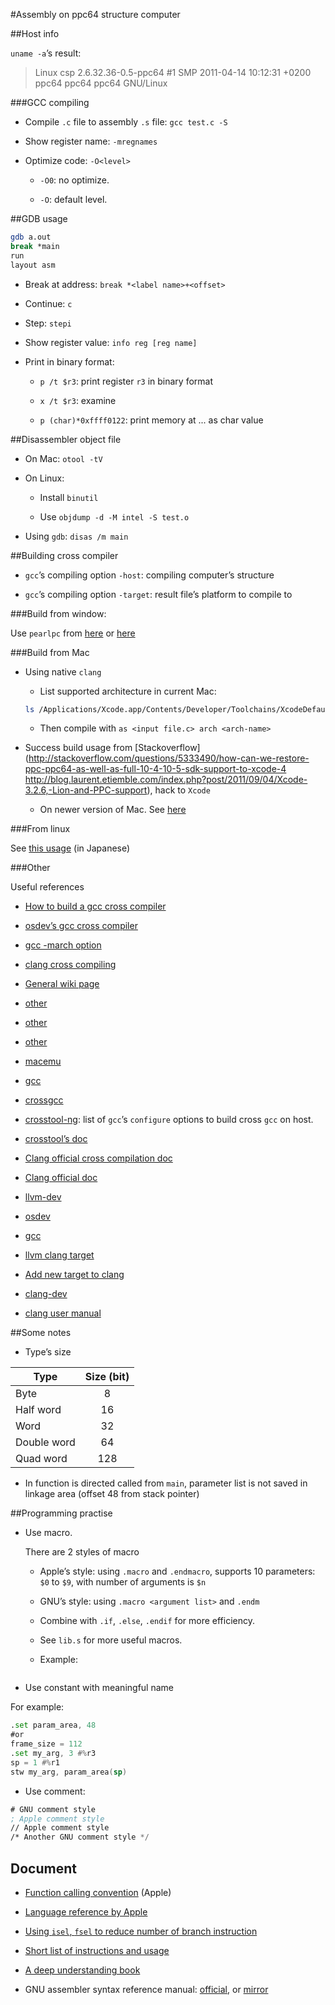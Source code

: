 #Assembly on ppc64 structure computer

##Host info

`uname -a`’s result:

> Linux csp 2.6.32.36-0.5-ppc64 #1 SMP 2011-04-14 10:12:31 +0200 ppc64 ppc64 ppc64 GNU/Linux

###GCC compiling

- Compile `.c` file to assembly `.s` file: `gcc test.c -S`

- Show register name: `-mregnames`

- Optimize code: `-O<level>`
	
	+ `-O0`: no optimize.

	+ `-O`: default level.

##GDB usage

```bash
gdb a.out
break *main
run
layout asm
```

- Break at address: `break *<label name>+<offset>`

- Continue: `c`

- Step: `stepi`

- Show register value: `info reg [reg name]`

- Print in binary format:

	+ `p /t $r3`: print register `r3` in binary format

	+ `x /t $r3`: examine

	+ `p (char)*0xffff0122`: print memory at ... as char value

##Disassembler object file

- On Mac: `otool -tV`

- On Linux:

	+ Install `binutil`

	+ Use `objdump -d -M intel -S test.o`

- Using `gdb`: `disas /m main`


##Building cross compiler

- `gcc`’s compiling option `-host`: compiling computer’s structure

- `gcc`’s compiling option `-target`: result file’s platform to compile to

###Build from window:

Use `pearlpc` from [here](http://www.mediafire.com/download/7vhn1l49405jfcr/MacOSX102PearPC.7z) or [here](http://pearpc.sourceforge.net/downloads.html)

###Build from Mac

- Using native `clang`

	+ List supported architecture in current Mac:

	```bash
	ls /Applications/Xcode.app/Contents/Developer/Toolchains/XcodeDefault.xctoolchain/usr/libexec/as/
	```

	+ Then compile with `as <input file.c> arch <arch-name>`

- Success build usage from [Stackoverflow](http://stackoverflow.com/questions/5333490/how-can-we-restore-ppc-ppc64-as-well-as-full-10-4-10-5-sdk-support-to-xcode-4
http://blog.laurent.etiemble.com/index.php?post/2011/09/04/Xcode-3.2.6,-Lion-and-PPC-support), hack to `Xcode`

	+ On newer version of Mac. See [here](http://stackoverflow.com/questions/7137480/how-do-i-add-ppc-ppc64-support-back-to-xcode-4-2-under-lion)

###From linux

See [this usage](http://kivantium.hateblo.jp/entry/2015/12/05/003905) (in Japanese)

###Other

Useful references

- [How to build a gcc cross compiler](http://preshing.com/20141119/how-to-build-a-gcc-cross-compiler/)

- [osdev’s gcc cross compiler](http://wiki.osdev.org/GCC_Cross-Compiler)

- [gcc -march option](https://wiki.gentoo.org/wiki/GCC_optimization#-march)

- [clang cross compiling](http://clang.llvm.org/docs/CrossCompilation.html)

- [General wiki page](https://en.wikipedia.org/wiki/Cross_compiler)

- [other](https://www.ffmpeg.org/platform.html)

- [other](http://www.linuxtopia.org/online_books/an_introduction_to_gcc/gccintro_62.html)

- [other](https://gcc.gnu.org/install/specific.html#powerpcle-x-eabi)

- [macemu](https://github.com/cebix/macemu)

- [gcc](https://gcc.gnu.org/ml/gcc/2005-10/msg00981.html)

- [crossgcc](https://sourceware.org/ml/crossgcc/2015-12/msg00005.html)

- [crosstool-ng](http://crosstool-ng.org/): list of `gcc`’s `configure` options to build cross `gcc` on host.

- [crosstool’s doc](http://kegel.com/crosstool/current/doc/crosstool-howto.html)

- [Clang official cross compilation doc](http://clang.llvm.org/docs/CrossCompilation.html)

- [Clang official doc](http://llvm.org/docs/HowToCrossCompileLLVM.html)

- [llvm-dev](http://lists.llvm.org/pipermail/llvm-dev/2015-July/087863.html)

- [osdev](http://wiki.osdev.org/LLVM_Cross-Compiler)

- [gcc](https://gcc.gnu.org/install/specific.html#powerpc-x-linux-gnu)

- [llvm clang target](http://llvm.org/devmtg/2014-04/PDFs/LightningTalks/2014-3-31_ClangTargetSupport_LighteningTalk.pdf)

- [Add new target to clang](http://clang-developers.42468.n3.nabble.com/How-to-add-new-target-td462332.html)

- [clang-dev](http://comments.gmane.org/gmane.comp.compilers.clang.devel/39896)

- [clang user manual](http://clang.llvm.org/docs/UsersManual.html#x86)

##Some notes

- Type’s size

|Type|Size (bit)|
|----|:----------:|
|Byte|8|
|Half word| 16|
|Word | 32|
|Double word | 64|
|Quad word | 128|

- In function is directed called from `main`, parameter list is not saved in linkage area (offset 48 from stack pointer)

##Programming practise

- Use macro.

	There are 2 styles of macro

	+ Apple’s style: using `.macro` and `.endmacro`, supports 10 parameters: `$0` to `$9`, with number of arguments is `$n`

	+ GNU’s style: using `.macro <argument list>` and `.endm`

	+ Combine with `.if`, `.else`, `.endif` for more efficiency.

	+ See `lib.s` for more useful macros.

	+ Example:

```asm

```

- Use constant with meaningful name

For example:

```asm
.set param_area, 48
#or
frame_size = 112
.set my_arg, 3 #%r3
sp = 1 #%r1
stw my_arg, param_area(sp)
```

- Use comment:

```asm
# GNU comment style
; Apple comment style
// Apple comment style
/* Another GNU comment style */
```

## Document

- [Function calling convention][apple-calling-convention] (Apple)

- [Language reference by Apple][apple-reference]

- [Using `isel`, `fsel` to reduce number of branch instruction][isel-doc]

- [Short list of instructions and usage][sumary]

- [A deep understanding book](http://physinfo.ulb.ac.be/divers_html/powerpc_programming_info/intro_to_ppc/ppc0_index.html)

- GNU assembler syntax reference manual: [official](https://sourceware.org/binutils/docs/as/), or [mirror](http://tigcc.ticalc.org/doc/gnuasm.html)


[apple-calling-convention]: https://developer.apple.com/library/mac/documentation/DeveloperTools/Conceptual/LowLevelABI/110-64-bit_PowerPC_Function_Calling_Conventions/64bitPowerPC.html#//apple_ref/doc/uid/TP40002471-SW13
[apple-reference]: https://developer.apple.com/library/mac/documentation/DeveloperTools/Reference/Assembler/050-PowerPC_Addressing_Modes_and_Assembler_Instructions/ppc_instructions.html#//apple_ref/doc/uid/TP30000824-TPXREF104
[isel-doc]: https://www.rapitasystems.com/blog/interesting-microcontroller-features-powerpc-isel-instruction
[sumary]: http://www.ds.ewi.tudelft.nl/vakken/in101/labcourse/instruction-set/
